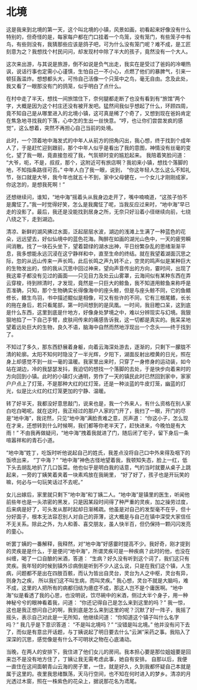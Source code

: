 # 北境

这是我来到北境的第一天，这个叫北境的小镇，风景如画，初看起来好像没有什么特别的，但奇怪的是，每家每户都在门口挂着一个鸟笼，没有笼门，有些笼子中有鸟，有些则没有，我猜那些应该是鸽子吧，可为什么没有笼门呢？难不成，是工匠刻意为之？我想找个村民问问，却发现村中除了半大的孩子，竟然没有一个大人。

这次来出游，与其说是旅游，倒不如说是负气出走，我实在是受过了爸妈的冷嘲热讽，说话行事也定需小心谨慎，生怕自己一不小心，点燃了他们的暴脾气，引来一顿狂轰滥炸。想想都头大，可怜自己活像一个只笼中之鸟，毫无自由。念及此处，我又看了一眼那没有门的鸽笼，似乎明白了点什么。

在村中走了半天，想找一间旅馆住下，奈何腿都走断了也没有看到有“旅馆”两个字，大概是因为这个村庄还没有被开发吧。猛然间我似乎想起了什么，环顾四周，竟不知自己是从哪里进入的北境小镇，这可真是稀了个奇了，又想到现在爸妈肯定在焦急地寻找我的下落，心中怎的生出一丝快意。“哼，也让你们尝尝发疯的感觉”，这么想着，突然不再担心自己当前的处境。

此时，一个顶着地中海发式的中年人从前方的拐角闪出，我心想，终于找到个成年人了，于是赶忙迎到跟前，那个中年人似乎是看出了我的意图，神情没有丝毫的变化，望了我一眼，竟直接忽视了我，气氛顿时变的尴尬起来。
我陪着笑脸问道：
“大爷，呃，不是，叔叔，那个，这附近可有旅店啊？我初来小镇，想找个落脚的地，不知指条路径可否。”
中年人白了我一眼，说到，
“你这年轻人怎么这么不知礼节，张口就是大爷，我今年也就五十不到，家中父母健在，一个女儿才刚刚成家，你这怎的，是想我死啊！”

还想继续问，谁知，“地中海”摇着头从我身边走开了，嘴中喃喃道，“这孩子怕不是魔怔了。”我一时觉得好笑，怎么是我魔怔了呢，当我反应过来时，“地中海”早已走的没影了。最后，我还是没能找到居身之所，无奈只好沿着小径继续向前，七绕八绕之下，走到湖边。

清凉、新鲜的湖风拂过水面，泛起层层水波，湖边的浅滩上生满了一种蓝色的花朵，远远望去，好似仙境中的蓝色花海。陶醉在如画的湖光山色中，一天的疲劳瞬间消散。找了一块石头坐下，望着碧绿的湖水出神，平日纷繁杂乱的思绪渐渐平息，我多想能永远沉浸在这宁静祥和中，直至生命的终结。就在我望着湖面沉思之际，忽的从远山传来一声长鸣，此后长鸣之声九转不止，空灵的鸣声似是某种巨大的生物发出的，惊的我从沉思中回过神来，望向声音传出的方向，霎时间，出现了我这辈子都没有见过的画面——只见目力及处云山雾罩，云海间似有某种东西在弄云穿梭，待到辨清时，才发现，竟然是一只巨大的鲸鱼，我不知道用鲸鱼来称呼是否准确，只知，那个生物确实长得像海中的座头鲸，但是与座头鲸不同，它的鱼鳍修长，鳍生鸟羽，书中描述鲲似是相像，可又有些许的不同，它有三根尾鳍，长长的拖在身后，若只看尾部，第一时间想到的是凤凰。一时间，我目瞪口呆，这到底是什么东西，这里到底是什地方，好像身处梦境之中，难以分辨现实与幻境。我狠狠地掐了一下自己手臂，皮肤间传来的痛感告诉我，这一切都是真实的。我呆呆地望着远处巨大的生物，良久不语，脑海中自然而然地浮现出一个念头——终于找到了。

不知过了多久，那东西舒展着身躯，向着云海深处游去，逐渐的，只剩下一朦胧不清的轮廓。太阳不知何时隐没了一半光辉，夕阳下，湖面反射出橙黄的日光，照在身上却感觉不到一丝一毫的温暖。我家里出来时，只穿了一身修身的运动装，如今站在湖边，冷的我瑟瑟发抖，我迫切的想找一个落脚的去处，于是快步向着来时的方向回到小镇。此时的小镇灯火通明，劳作了一天的镇民此时已然回到家中，家家户户点上了灯笼，不是那种大红的红灯笼，还是一种淡蓝的牛皮灯笼，幽蓝的灯光，似是比火红的红灯笼更加的宁静、温暖。

转了好半天，我都没好意思敲门，说来也是，我一个外来人，有什么资格在别人家白吃白喝呢。就在这时，我正经过的那户人家的门开了，我扫了一眼，开门的尽是“地中海”，我诧然，只见“地中海”满脸责难之意，厉声道：
“你这小子，怎么现在才来，还想转到什么时候啊，我们都等你老半天了，赶快进来，今晚怕是有大雨！”
不由我再做疑问，“地中海”拽着我就进了门，随后闭了宅子，留下身后一条喧嚣祥和的青石小道。

“地中海”姓丁，吃饭时听他说起自己的姓氏，我差点没将自己口中外来得及咽下的饭喷出来，
“丁中海？”
“地中海”神色古怪地望着我，我顿知失态，脸上一红，低下头去胡乱地扒了几口饭菜。他也似乎是明白我的话意，气的当时就要从桌子上跳起来，一旁的丁姨笑着夹着一块素鸡放在我碗里，
“好了好了，孩子也是开玩笑的嘛，何必与一句玩笑话过不去呢。”

女儿出嫁后，家里就只剩下“地中海”和丁姨二人。“地中海”是镇里的医生，听闻他前些年也是一头浓密的黑发，只是因某段时间得了种严重的灵疾，加之操劳过度，后来病是好了，可头发从那时起却日渐稀疏。他虽是对自己的发型毫不在乎，但十分好面子，根本无法容忍别人对自己的菲薄，这大概是与自己在镇中深受大家信任不无关系。除此之外，为人和善、喜交朋友，虽人快半百，但仍保持一颗闪闪发亮的童心。

听罢丁姨的一番解释，我释然，对“地中海”好感霎时提高不少。我好奇，刚才提到的灵疾是是什么，于是便问“地中海”，所谓灵疾可是一种疾病？此时的他，也没在纠缠，喝了一口自酿的米酒，答道：
“生病？好久没有听到这个词了，我们这只有灵疾。我年轻的时候到镇外诊病倒是听到不少人这么说，只是在我们这个镇，人生病，问题都不是出在四肢百骸，而认为皆出自灵台，灵台为人之中枢，灵台有异， 则身为之疾， 所以我们这不叫生病，而叫灵疾。”
我心想，灵台不就是大脑吗，难不成，这里的人把所有的病都归结为癔症不成，那这人岂不是个庸医啊。“地中海”似是看透了我的心思，也没明说，饮尽碗中的米酒，侧过大半个身子，用一种神秘兮兮的眼神看着我，问道：
“你还记得自己是怎么来到这里的吗？”
我一惊，这也是我正想问自己的啊，我到底是怎么来到这里的呢？沉默了好一阵子，我摇了摇头，表示自己对此是一无所知，他继续问道：
“你知道这个镇子叫什么名字吗？”
我几乎是下意识答道：
“不是叫北境吗？”
“没错是叫北境。”
他并没有问下去了，而似是有意岔开话题，与丁姨说起了明日要去什么“云渊”采药之事。我陷入了深深的沉思，感觉像是有什么不可明状之物在心底涌动。

当晚，在两人的安排下，我住进了他们女儿的房间。我本担心要是那位姐姐要是回来岂不是没有地方住了，丁姨让我无需考虑此事，她自有安排。
自那以后，我便一直住在这间面朝青山云海的房子里，一住，就是好久，久到我都怀疑自己本就是属于这里的。夜里我思绪飘荡，天马行空间，也不知在何时进入的梦乡。清凉的月光透过木窗，照在一株紫色的花朵上，据说那花名为鸢尾。
